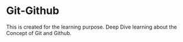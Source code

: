 # Git-Github
This is created for the learning purpose. Deep Dive learning about the Concept of Git and Github.
